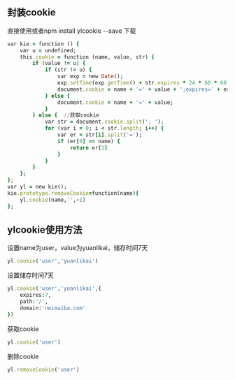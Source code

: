 封装cookie
------

直接使用或者npm install ylcookie --save 下载

```ruby
var kie = function () {
    var u = undefined;
    this.cookie = function (name, value, str) {
        if (value != u) {
            if (str != u) {
                var exp = new Date();
                exp.setTime(exp.getTime() + str.expires * 24 * 60 * 60 * 1000);
                document.cookie = name + '=' + value + ';expires=' + exp.toGMTString()+';path='+str.path+';domain='+str.domain;
            } else {
                document.cookie = name + '=' + value;
            }
        } else {  //获取cookie
            var str = document.cookie.split('; ');
            for (var i = 0; i < str.length; i++) {
                var er = str[i].split('=');
                if (er[0] == name) {
                    return er[1]
                }
            }
        }
    };
};
var yl = new kie();
kie.prototype.removeCookie=function(name){
    yl.cookie(name,'',-1)
};
```

ylcookie使用方法
------

设置name为user，value为yuanlikai，储存时间7天

```ruby
yl.cookie('user','yuanlikai') 
```

设置储存时间7天

```ruby
yl.cookie('user','yuanlikai',{
    expires:7,
    path:'/',
    domain:'neimaiba.com'
}) 
```

获取cookie

```ruby
yl.cookie('user') 
```

删除cookie

```ruby
yl.removeCookie('user') 
```
    
    
    
